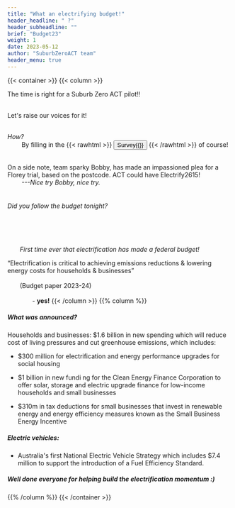 ```yaml
---
title: "What an electrifying budget!"
header_headline: " ?"
header_subheadline: ""
brief: "Budget23"
weight: 1 
date: 2023-05-12
author: "SuburbZeroACT team"
header_menu: true
---  
```

 
 


 {{< container >}}
{{< column >}}
 
   
The time is right for a Suburb Zero ACT pilot!! <br> <br>

Let's raise our voices for it!  <br> <br>

<em>How? </em><br> 
&emsp;&emsp; By filling in the {{< rawhtml >}}  <a href="https://surveymonkey.com/r/electrifyACT"><button  >Survey{{<ico notebook>}}</button></a>    {{< /rawhtml >}}  of course!<br> <br>

On a side note, team sparky Bobby, has made an impassioned plea for a Florey trial, based on the postcode. ACT could have Electrify2615! <br> 
&emsp;&emsp; <em>---Nice try Bobby, nice try. </em><br> <br>

<h6>Did you follow the budget tonight? </h6><br> <br>

&emsp;&emsp;<em>First time ever that electrification has made a federal budget!</em> <br>  

<q>Electrification is critical to achieving emissions reductions & lowering energy costs for households & businesses</q>
<br><br>&emsp;&emsp;(Budget paper 2023-24) <br><br>&emsp;&emsp;&emsp;&emsp;- <b>yes!</b>
{{< /column >}}
{{% column %}}
##### What was announced?

Households and businesses:
$1.6 billion in new spending which will reduce cost of living pressures and cut greenhouse emissions, which includes:

- $300 million for electrification and energy performance upgrades for social housing

- $1 billion in new fundi ng for the Clean Energy Finance Corporation to offer solar, storage and electric upgrade finance for low-income households and small businesses

- $310m in tax deductions for small businesses that invest in renewable energy and energy efficiency measures known as the Small Business Energy Incentive

##### Electric vehicles:
- Australia's first National Electric Vehicle Strategy which includes $7.4 million to support the introduction of a Fuel Efficiency Standard.

##### Well done everyone for helping build the electrification momentum :)   
   {{% /column %}}
{{< /container >}}
 
